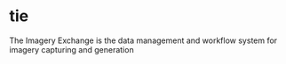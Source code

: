 # tie
The Imagery Exchange is the data management and workflow system for imagery capturing and generation
